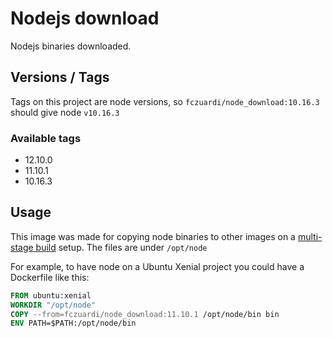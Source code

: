 # Nodejs download

Nodejs binaries downloaded.

## Versions / Tags

Tags on this project are node versions, so `fczuardi/node_download:10.16.3` should give node `v10.16.3`

### Available tags

- 12.10.0
- 11.10.1
- 10.16.3

## Usage

This image was made for copying node binaries to other images on a 
[multi-stage build](https://docs.docker.com/develop/develop-images/multistage-build/) setup. The files are under `/opt/node`

For example, to have node on a Ubuntu Xenial project you could have a Dockerfile like this:

```Dockerfile
FROM ubuntu:xenial
WORKDIR "/opt/node"
COPY --from=fczuardi/node_download:11.10.1 /opt/node/bin bin
ENV PATH=$PATH:/opt/node/bin
```


